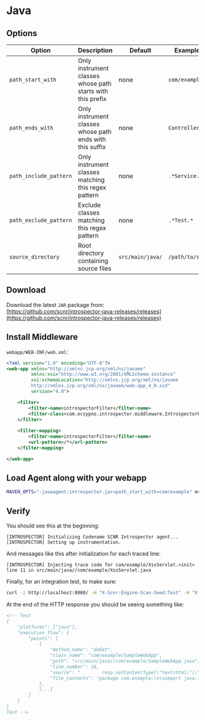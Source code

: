 # Java

## Options

| Option | Description | Default | Example |
|--------|-------------|---------|---------|
| `path_start_with` | Only instrument classes whose path starts with this prefix | none | `com/example` |
| `path_ends_with` | Only instrument classes whose path ends with this suffix | none | `Controller` |
| `path_include_pattern` | Only instrument classes matching this regex pattern | none | `.*Service.*` |
| `path_exclude_pattern` | Exclude classes matching this regex pattern | none | `.*Test.*` |
| `source_directory` | Root directory containing source files | `src/main/java/` | `/path/to/src` |

## Download

Download the latest `JAR` package from:
[https://github.com/scnr/introspector-java-releases/releases](https://github.com/scnr/introspector-java-releases/releases)

## Install Middleware

`webapp/WEB-INF/web.xml`:

```xml
<?xml version="1.0" encoding="UTF-8"?>
<web-app xmlns="http://xmlns.jcp.org/xml/ns/javaee"
         xmlns:xsi="http://www.w3.org/2001/XMLSchema-instance"
         xsi:schemaLocation="http://xmlns.jcp.org/xml/ns/javaee 
         http://xmlns.jcp.org/xml/ns/javaee/web-app_4_0.xsd"
         version="4.0">

    <filter>
        <filter-name>introspectorFilter</filter-name>
        <filter-class>com.ecsypno.introspector.middleware.IntrospectorFilter</filter-class>
    </filter>
    
    <filter-mapping>
        <filter-name>introspectorFilter</filter-name>
        <url-pattern>/*</url-pattern>
    </filter-mapping>

</web-app>
```

## Load Agent along with your webapp

```bash
MAVEN_OPTS="-javaagent:introspector.jar=path_start_with=com/example" mvn clean package tomcat7:run
```

## Verify

You should see this at the beginning:

```
[INTROSPECTOR] Initializing Codename SCNR Introspector agent...
[INTROSPECTOR] Setting up instrumentation.
```

And messages like this after initialization for each traced line:

```
[INTROSPECTOR] Injecting trace code for com/example/XssServlet.<init> line 11 in src/main/java//com/example/XssServlet.java
```

Finally, for an integration test, to make sure:

```bash
curl -i http://localhost:8080/ -H "X-Scnr-Engine-Scan-Seed:Test" -H "X-Scnr-Introspector-Trace:1" -H "X-SCNR-Request-ID:1"
```

At the end of the HTTP response you should be seeing something like:

```html
<!-- Test
{
    "platforms": ["java"],
    "execution_flow": {
        "points": [
            {
                "method_name": "doGet",
                "class_name": "com/example/SampleWebApp",
                "path": "src/main/java//com/example/SampleWebApp.java",
                "line_number": 16,
                "source": "        resp.setContentType(\"text/html\");",
                "file_contents": "package com.example;\n\nimport java.io.IOException;\nimport javax.servlet.ServletException;\nimport javax.servlet.annotation.WebServlet;\nimport javax.servlet.http.HttpServlet;\nimport javax.servlet.http.HttpServletRequest;\nimport javax.servlet.http.HttpServletResponse;\n\n@WebServlet(\"/\")\npublic class SampleWebApp extends HttpServlet {\n    @Override\n    protected void doGet(HttpServletRequest req, HttpServletResponse resp) \n            throws ServletException, IOException {\n\n        resp.setContentType(\"text/html\");\n\n        resp.getWriter().println(\"<html><body>\");\n        resp.getWriter().println(\"<ul>\");\n        resp.getWriter().println(\"<li><a href='/xss'>XSS</a></li>\");\n        resp.getWriter().println(\"<li><a href='/cmd'>OS Command Injection</a></li>\");\n        resp.getWriter().println(\"</ul>\");\n        resp.getWriter().println(\"</body></html>\");\n    }\n}"
            },
            [...]
        ]
    }
}
Test -->
```

